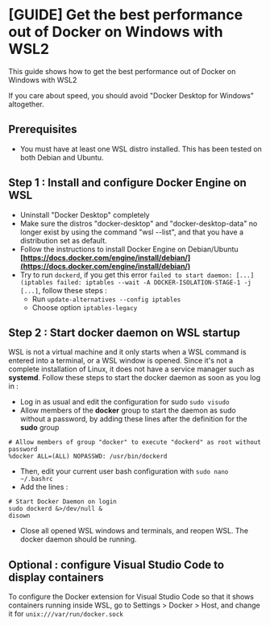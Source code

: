 
# [GUIDE] Get the best performance out of Docker on Windows with WSL2

This guide shows how to get the best performance out of Docker on Windows with WSL2 

If you care about speed, you should avoid "Docker Desktop for Windows" altogether.

## Prerequisites
- You must have at least one WSL distro installed. This has been tested on both Debian and Ubuntu.

## Step 1 : Install and configure Docker Engine on WSL 
 - Uninstall "Docker Desktop" completely
 - Make sure the distros "docker-desktop" and "docker-desktop-data" no longer exist by using the command "wsl --list", and that you have a distribution set as default.
 - Follow the instructions to install Docker Engine on Debian/Ubuntu
**[https://docs.docker.com/engine/install/debian/](https://docs.docker.com/engine/install/debian/)**
 - Try to run `dockerd`, if you get this error `failed to start daemon: [...] (iptables failed: iptables --wait -A DOCKER-ISOLATION-STAGE-1 -j [...]`, follow these steps :
	 - Run `update-alternatives --config iptables`
	 - Choose option `iptables-legacy`
	
## Step 2 : Start docker daemon on WSL startup
WSL is not a virtual machine and it only starts when a WSL command is entered into a terminal, or a WSL window is opened. Since it's not a complete installation of Linux, it does not have a service manager such as **systemd**. 
Follow these steps to start the docker daemon as soon as you log in : 
- Log in as usual and edit the configuration for sudo
`sudo visudo`
- Allow members of the **docker** group to start the daemon as sudo without a password, by adding these lines after the definition for the **sudo** group
````
# Allow members of group "docker" to execute "dockerd" as root without password
%docker ALL=(ALL) NOPASSWD: /usr/bin/dockerd
````
- Then, edit your current user bash configuration with
`sudo nano ~/.bashrc`
- Add the lines :
````
# Start Docker Daemon on login
sudo dockerd &>/dev/null &
disown
````
- Close all opened WSL windows and terminals, and reopen WSL. The docker daemon should be running.

## Optional : configure Visual Studio Code to display containers
To configure the Docker extension for Visual Studio Code so that it shows containers running inside WSL, go to Settings > Docker > Host, and change it for `unix:///var/run/docker.sock`
